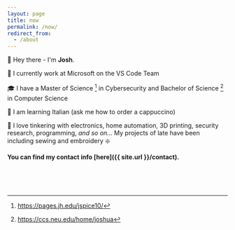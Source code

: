 ```yaml
---
layout: page
title: now
permalink: /now/
redirect_from:
  - /about
---
```


👋 Hey there - I'm **Josh**. 

📍 I currently work at Microsoft on the VS Code Team

🎓 I have a Master of Science [^1] in Cybersecurity and Bachelor of Science [^2] in Computer Science

🍕 I am learning Italian (ask me how to order a cappuccino)

🤖 I love tinkering with electronics, home automation, 3D printing, security research, programming, _and so on..._  My projects of late have been including sewing and embroidery ❇️

**You can find my contact info [here]({{ site.url }}/contact).**

<br><br><br>
[^1]: https://pages.jh.edu/jspice10/
[^2]: https://ccs.neu.edu/home/joshua
